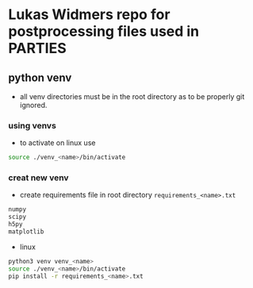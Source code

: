 # Lukas Widmers repo for postprocessing files used in PARTIES

## python venv
- all venv directories must be in the root directory as to be properly git ignored.
### using venvs
- to activate on linux use
```zsh
source ./venv_<name>/bin/activate
```

### creat new venv
- create requirements file in root directory `requirements_<name>.txt`
```txt
numpy
scipy
h5py
matplotlib
```
- linux
```zsh
python3 venv venv_<name>
source ./venv_<name>/bin/activate
pip install -r requirements_<name>.txt
```
